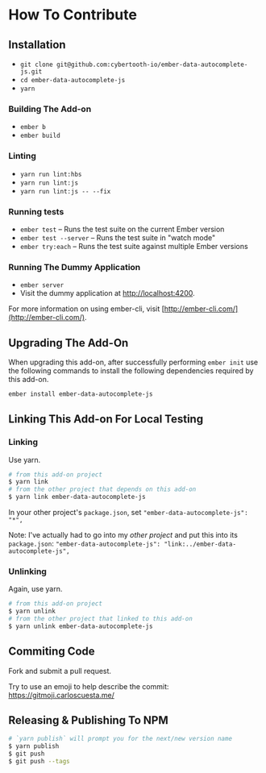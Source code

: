 # How To Contribute

## Installation

* `git clone git@github.com:cybertooth-io/ember-data-autocomplete-js.git`
* `cd ember-data-autocomplete-js`
* `yarn`

### Building The Add-on

* `ember b`
* `ember build`

### Linting

* `yarn run lint:hbs`
* `yarn run lint:js`
* `yarn run lint:js -- --fix`

### Running tests

* `ember test` – Runs the test suite on the current Ember version
* `ember test --server` – Runs the test suite in "watch mode"
* `ember try:each` – Runs the test suite against multiple Ember versions

### Running The Dummy Application

* `ember server`
* Visit the dummy application at [http://localhost:4200](http://localhost:4200).

For more information on using ember-cli, visit [http://ember-cli.com/](http://ember-cli.com/).

## Upgrading The Add-On

When upgrading this add-on, after successfully performing `ember init` use the following
commands to install the following dependencies required by this add-on.

```bash
ember install ember-data-autocomplete-js
```

## Linking This Add-on For Local Testing

### Linking

Use yarn.

```bash
# from this add-on project
$ yarn link
# from the other project that depends on this add-on
$ yarn link ember-data-autocomplete-js
```
In your other project's `package.json`, set `"ember-data-autocomplete-js": "*",`

Note: I've actually had to go into my _other project_ and put this into its `package.json`:
`"ember-data-autocomplete-js": "link:../ember-data-autocomplete-js",`

### Unlinking

Again, use yarn.

```bash
# from this add-on project
$ yarn unlink
# from the other project that linked to this add-on
$ yarn unlink ember-data-autocomplete-js
```

## Commiting Code

Fork and submit a pull request.

Try to use an emoji to help describe the commit: https://gitmoji.carloscuesta.me/

## Releasing & Publishing To NPM

```bash
# `yarn publish` will prompt you for the next/new version name
$ yarn publish
$ git push
$ git push --tags
```
